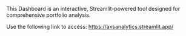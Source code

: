 This Dashboard is an interactive, Streamlit-powered tool designed for comprehensive portfolio analysis.

Use the following link to access:
https://axsanalytics.streamlit.app/
